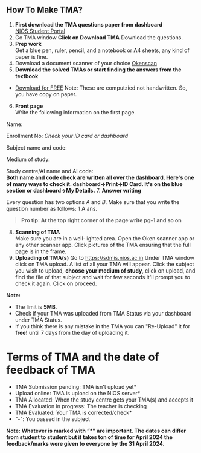 How To Make TMA?
----------

1. **First download the TMA questions paper from dashboard**  
     [NIOS Student Portal](https://sdmis.nios.ac.in)
2. Go TMA window **Click on Download TMA** Download the  questions.
3. **Prep work**  
   Get a blue pen, ruler, pencil, and a notebook or A4 sheets, any kind of paper is fine.
4. Download a document scanner of your choice 
[Okenscan](https://play.google.com/store/apps/details?id=com.cambyte.okenscan)
5. **Download the solved TMAs or start finding the answers from the textbook**
- [Download for FREE](https://drive.google.com/drive/folders/1eFHUKAtpzh-rBjDm4k4zfn3_AZmu0Byh)
Note: These are computzied not handwritten. So, you have copy on paper.
6. **Front page**  
   Write the following information on the first page.

Name:
 
Enrollment No: *Check your ID card or dashboard*

Subject name and code:
 
 Medium of study:

 Study centre/AI name and AI code:  
     **Both name and code check are written all over the dashboard. Here's one of many ways to check it.
dashboard->Print->ID Card.
It's on the blue section or dashboard->My Details.**
7. **Answer writing**  

   Every question has two options *A* and *B*. Make sure that you write the question number as follows:
1 A ans.  
   > **Pro tip: At the top right corner of the page write pg-1 and so on**
8. **Scanning of TMA**  
   Make sure you are in a well-lighted area. Open the Oken scanner app or any other scanner app. Click pictures of the TMA ensuring that the full page is in the frame.
9. **Uploading of TMA(s)** Go to https://sdmis.nios.ac.in Under TMA window click on TMA upload. A list of all your TMA will appear. Click the subject you wish to upload, **choose your medium of study**, click on upload, and find the file of that subject and wait for few seconds it'll prompt you to check it again. Click on proceed.

**Note:**
- The limit is  **5MB**.
- Check if your TMA was uploaded from TMA Status via your dashboard under TMA Status.
- If you think there is any mistake in the TMA you can "Re-Upload" it for **free!** until 7 days from the day of uploading it.
   
# Terms of TMA and the date of feedback of TMA
- TMA Submission pending: TMA isn't upload yet*
- Upload online: TMA is upload on the NIOS server*
 - TMA Allocated: When the study centre gets your TMA(s) and accepts it
- TMA Evaluation in progress: The teacher is checking
- TMA Evaluated: Your TMA is corrected/check*
-  "-": You passed in the subject

**Note: Whatever is marked with “*” are important. The dates can differ from student to student but it takes ton of time for April 2024 the feedback/marks were given to everyone by the 31 April 2024.**
